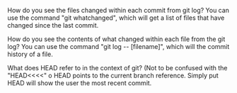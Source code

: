How do you see the files changed within each commit from git log?
You can use the command "git whatchanged", which will get a list of files that have changed since the last commit.

How do you see the contents of what changed within each file from the git log?
You can use the command "git log -- [filename]", which will the commit history of a file.

What does HEAD refer to in the context of git? (Not to be confused with the "HEAD<<<<" o
HEAD points to the current branch reference. Simply put HEAD will show the user the most recent commit.

